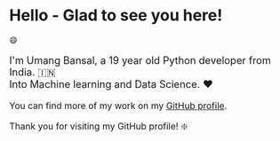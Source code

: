 <h1>Hello - Glad to see you here!</h1> 😄

<p style="font-size: 18px;">
I'm Umang Bansal, a 19 year old Python developer from India. 🇮🇳<br>
Into Machine learning and Data Science. ❤️ 
</p>

<p style="font-size: 16px;">
You can find more of my work on my <a href="https://github.com/Umang-Bansal">GitHub profile</a>.
</p>

<p style="font-size: 16px;">
Thank you for visiting my GitHub profile! ❇️
</p>

<!--
**Umang-Bansal/Umang-Bansal** is a ✨ _special_ ✨ repository because its `README.md` (this file) appears on your GitHub profile.

Here are some ideas to get you started:

- 🔭 I’m currently working on ...
- 🌱 I’m currently learning ...
- 👯 I’m looking to collaborate on ...
- 🤔 I’m looking for help with ...
- 💬 Ask me about ...
- 📫 How to reach me: ...
- 😄 Pronouns: ...
- ⚡ Fun fact: ...
-->
